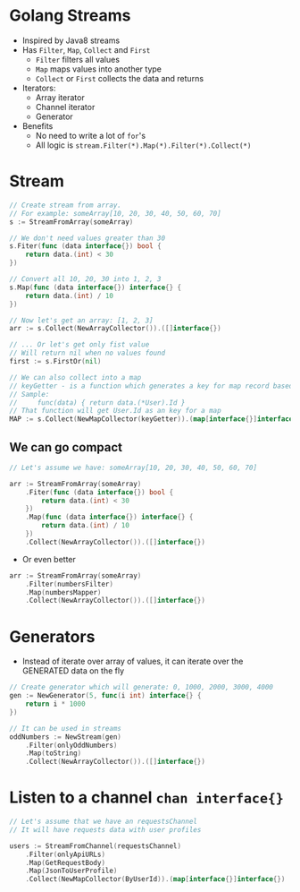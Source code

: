# Golang Streams

* Inspired by Java8 streams
* Has `Filter`, `Map`, `Collect` and `First`
    * `Filter` filters all values
    * `Map` maps values into another type
    * `Collect` or `First` collects the data and returns
* Iterators:
    * Array iterator
    * Channel iterator
    * Generator
* Benefits
    * No need to write a lot of `for`'s
    * All logic is `stream.Filter(*).Map(*).Filter(*).Collect(*)`

# Stream
```go
// Create stream from array.
// For example: someArray[10, 20, 30, 40, 50, 60, 70]
s := StreamFromArray(someArray)

// We don't need values greater than 30
s.Fiter(func (data interface{}) bool {
    return data.(int) < 30
})

// Convert all 10, 20, 30 into 1, 2, 3
s.Map(func (data interface{}) interface{} {
    return data.(int) / 10
})

// Now let's get an array: [1, 2, 3]
arr := s.Collect(NewArrayCollector()).([]interface{})

// ... Or let's get only fist value
// Will return nil when no values found
first := s.FirstOr(nil)

// We can also collect into a map
// keyGetter - is a function which generates a key for map record based on each value in a stream
// Sample:
//     func(data) { return data.(*User).Id }
// That function will get User.Id as an key for a map
MAP := s.Collect(NewMapCollector(keyGetter)).(map[interface{}]interface{})
```

## We can go compact

```go
// Let's assume we have: someArray[10, 20, 30, 40, 50, 60, 70]

arr := StreamFromArray(someArray)
    .Fiter(func (data interface{}) bool {
        return data.(int) < 30
    })
    .Map(func (data interface{}) interface{} {
        return data.(int) / 10
    })
    .Collect(NewArrayCollector()).([]interface{})
```
* Or even better
```go
arr := StreamFromArray(someArray)
    .Filter(numbersFilter)
    .Map(numbersMapper)
    .Collect(NewArrayCollector()).([]interface{})
```

# Generators
* Instead of iterate over array of values, it can iterate over the GENERATED data on the fly
```go
// Create generator which will generate: 0, 1000, 2000, 3000, 4000
gen := NewGenerator(5, func(i int) interface{} {
    return i * 1000
})

// It can be used in streams
oddNumbers := NewStream(gen)
    .Filter(onlyOddNumbers)
    .Map(toString)
    .Collect(NewArrayCollector()).([]interface{})
```

# Listen to a channel `chan interface{}`
```go
// Let's assume that we have an requestsChannel
// It will have requests data with user profiles

users := StreamFromChannel(requestsChannel)
    .Filter(onlyApiURLs)
    .Map(GetRequestBody)
    .Map(JsonToUserProfile)
    .Collect(NewMapCollector(ByUserId)).(map[interface{}]interface{})
```
